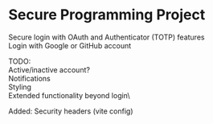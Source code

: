 # Secure Programming Project
Secure login with OAuth and Authenticator (TOTP) features\
Login with Google or GitHub account

TODO:\
Active/inactive account?\
Notifications\
Styling\
Extended functionality beyond login\

Added:
Security headers (vite config)